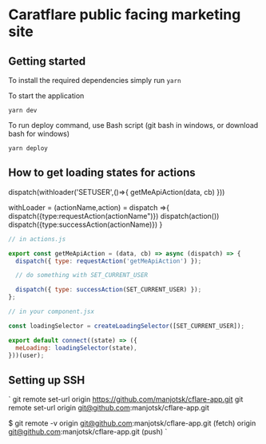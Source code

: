 # Caratflare public facing marketing site

## Getting started

To install the required dependencies simply run
`yarn`

To start the application

`yarn dev`

To run deploy command, use Bash script (git bash in windows, or download bash for windows)

`yarn deploy`

## How to get loading states for actions

dispatch(withloader('SETUSER',()=>{
getMeApiAction(data, cb)
}))

withLoader = (actionName,action) = dispatch =>{
dispatch({type:requestAction(actionName")})
dispatch(action())
dispatch({type:successAction(actionName)})
}

```jsx
// in actions.js

export const getMeApiAction = (data, cb) => async (dispatch) => {
  dispatch({ type: requestAction('getMeApiAction') });

  // do something with SET_CURRENT_USER

  dispatch({ type: successAction(SET_CURRENT_USER) });
};
```

```jsx
// in your component.jsx

const loadingSelector = createLoadingSelector([SET_CURRENT_USER]);

export default connect((state) => ({
  meLoading: loadingSelector(state),
}))(user);
```

## Setting up SSH

`
git remote set-url origin https://github.com/manjotsk/cflare-app.git
git remote set-url origin git@github.com:manjotsk/cflare-app.git

\$ git remote -v
origin git@github.com:manjotsk/cflare-app.git (fetch)
origin git@github.com:manjotsk/cflare-app.git (push)
`
